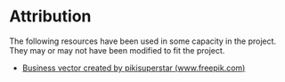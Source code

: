 # Attribution

The following resources have been used in some capacity in the project.
They may or may not have been modified to fit the project.

- [Business vector created by pikisuperstar (www.freepik.com)](https://www.freepik.com/vectors/business)
